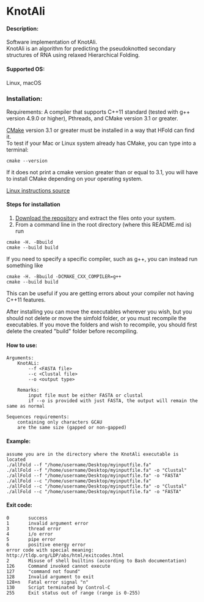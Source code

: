 # KnotAli

#### Description:
Software implementation of KnotAli.      
KnotAli is an algorithm for predicting the pseudoknotted secondary structures of RNA using relaxed Hierarchical Folding.

#### Supported OS: 
Linux, macOS


### Installation:  
Requirements: A compiler that supports C++11 standard (tested with g++ version 4.9.0 or higher), Pthreads, and CMake version 3.1 or greater.    

[CMake](https://cmake.org/install/) version 3.1 or greater must be installed in a way that HFold can find it.    
To test if your Mac or Linux system already has CMake, you can type into a terminal:      
```
cmake --version
```
If it does not print a cmake version greater than or equal to 3.1, you will have to install CMake depending on your operating system.

[Linux instructions source](https://geeksww.com/tutorials/operating_systems/linux/installation/downloading_compiling_and_installing_cmake_on_linux.php)

#### Steps for installation   
1. [Download the repository](https://github.com/mateog4712/KnotAli.git) and extract the files onto your system.
2. From a command line in the root directory (where this README.md is) run
```
cmake -H. -Bbuild
cmake --build build
```   
If you need to specify a specific compiler, such as g++, you can instead run something like   
```
cmake -H. -Bbuild -DCMAKE_CXX_COMPILER=g++
cmake --build build
```   
This can be useful if you are getting errors about your compiler not having C++11 features.

After installing you can move the executables wherever you wish, but you should not delete or move the simfold folder, or you must recompile the executables. If you move the folders and wish to recompile, you should first delete the created "build" folder before recompiling.

#### How to use:
    Arguments:
        KnotALi:
            --f <FASTA file>
            --c <Clustal file>
            --o <output type>

        Remarks:
            input file must be either FASTA or clustal
            if --o is provided with just FASTA, the output will remain the same as normal
    
    Sequences requirements:
        containing only characters GCAU
        are the same size (gapped or non-gapped)



#### Example:
    assume you are in the directory where the KnotAli executable is located
    ./allFold --f "/home/username/Desktop/myinputfile.fa"
    ./allFold --f "/home/username/Desktop/myinputfile.fa" -o "Clustal"
    ./allFold --f "/home/username/Desktop/myinputfile.fa" -o "FASTA"
    ./allFold --c "/home/username/Desktop/myinputfile.fa"
    ./allFold --c "/home/username/Desktop/myinputfile.fa" -o "Clustal"
    ./allFold --c "/home/username/Desktop/myinputfile.fa" -o "FASTA"

    
#### Exit code:
    0       success
    1	    invalid argument error 
    3	    thread error
    4       i/o error
    5       pipe error
    6       positive energy error
    error code with special meaning: http://tldp.org/LDP/abs/html/exitcodes.html
    2	    Misuse of shell builtins (according to Bash documentation)
    126	    Command invoked cannot execute
    127	    "command not found"
    128	    Invalid argument to exit	
    128+n	Fatal error signal "n"
    130	    Script terminated by Control-C
    255	    Exit status out of range (range is 0-255)
